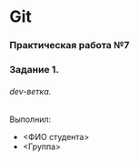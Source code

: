 # Git
### Практическая работа №7
### Задание 1.
###### dev-ветка.
Выполнил:
* <ФИО студента>
* <Группа>